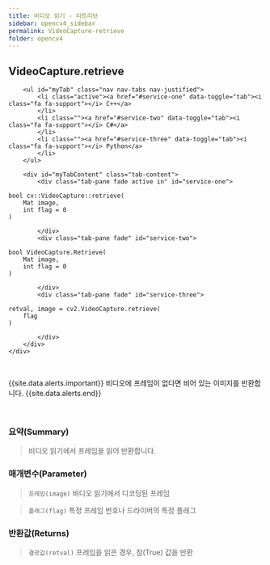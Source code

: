 ```yaml
---
title: 비디오 읽기 - 리트리브
sidebar: opencv4_sidebar
permalink: VideoCapture-retrieve
folder: opencv4
---
```


<div class="row">
    <div class="col-lg-12">
        <h2 class="page-header">VideoCapture.retrieve</h2>
    </div>
    <div class="col-lg-12">

        <ul id="myTab" class="nav nav-tabs nav-justified">
            <li class="active"><a href="#service-one" data-toggle="tab"><i class="fa fa-support"></i> C++</a>
            </li>
            <li class=""><a href="#service-two" data-toggle="tab"><i class="fa fa-support"></i> C#</a>
            </li>
            <li class=""><a href="#service-three" data-toggle="tab"><i class="fa fa-support"></i> Python</a>
            </li>
        </ul>

        <div id="myTabContent" class="tab-content">
            <div class="tab-pane fade active in" id="service-one">
<pre class="prettyprint"><code class="language-cpp">bool cv::VideoCapture::retrieve(
    Mat image,
    int flag = 0
)</code></pre>
            </div>
            <div class="tab-pane fade" id="service-two">
<pre class="prettyprint"><code class="language-cs">bool VideoCapture.Retrieve(
    Mat image,
    int flag = 0
)</code></pre>
            </div>
            <div class="tab-pane fade" id="service-three">
<pre class="prettyprint"><code class="language-py">retval, image = cv2.VideoCapture.retrieve(
    flag
)</code></pre>
            </div>
        </div>
    </div>
</div>

<br>

{{site.data.alerts.important}}
비디오에 프레임이 없다면 비어 있는 이미지를 반환합니다.
{{site.data.alerts.end}}

<br>

### 요약(Summary)

> 비디오 읽기에서 프레임을 읽어 반환합니다.

### 매개변수(Parameter)

> `프레임(image)` 비디오 읽기에서 디코딩된 프레임

> `플래그(flag)` 특정 프레임 번호나 드라이버의 특정 플래그

### 반환값(Returns)

> `결괏값(retval)` 프레임을 읽은 경우, 참(True) 값을 반환